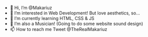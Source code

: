 - 👋 Hi, I’m @Makariuz
- 👀 I’m interested in Web Development! But love aesthetics, so...
- 🌱 I’m currently learning HTML, CSS & JS
- 💞️ I’m also a Musician! (Going to do some website sound design)
- 📫 How to reach me Tweet @TheRealMakariuz 

<!---
Makariuz/Makariuz is a ✨ special ✨ repository because its `README.md` (this file) appears on your GitHub profile.
You can click the Preview link to take a look at your changes.
--->
